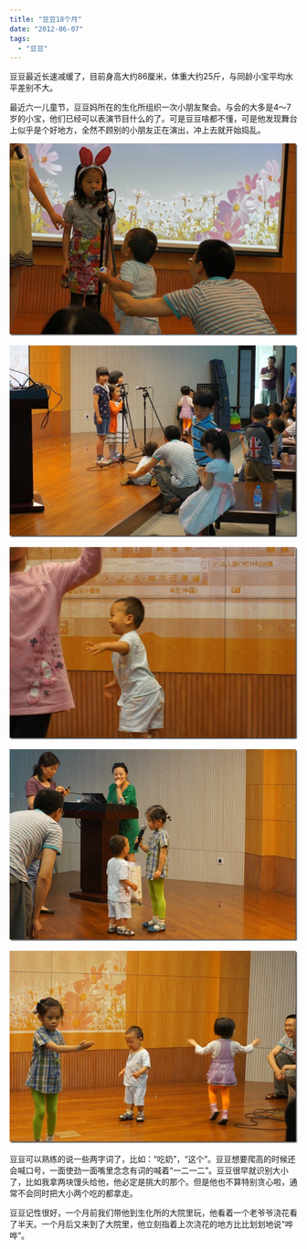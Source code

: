```yaml
---
title: "豆豆18个月"
date: "2012-06-07"
tags: 
  - "豆豆"
---
```


豆豆最近长速减缓了，目前身高大约86厘米，体重大约25斤，与同龄小宝平均水平差别不大。

最近六一儿童节，豆豆妈所在的生化所组织一次小朋友聚会。与会的大多是4～7岁的小宝，他们已经可以表演节目什么的了。可是豆豆啥都不懂，可是他发现舞台上似乎是个好地方，全然不顾别的小朋友正在演出，冲上去就开始捣乱。

![DSC04118](images/dsc04118_thumb.jpg "DSC04118")

![DSC04124](images/dsc04124_thumb.jpg "DSC04124")

![DSC04128](images/dsc04128_thumb.jpg "DSC04128")

![DSC04135](images/dsc04135_thumb.jpg "DSC04135")

![DSC04139](images/dsc04139_thumb.jpg "DSC04139")

豆豆可以熟练的说一些两字词了，比如：“吃奶”，“这个”。豆豆想要爬高的时候还会喊口号，一面使劲一面嘴里念念有词的喊着“一二一二”。豆豆很早就识别大小了，比如我拿两块馒头给他，他必定是挑大的那个。但是他也不算特别贪心啦，通常不会同时把大小两个吃的都拿走。

豆豆记性很好，一个月前我们带他到生化所的大院里玩，他看着一个老爷爷浇花看了半天。一个月后又来到了大院里，他立刻指着上次浇花的地方比比划划地说“哗哗”。
